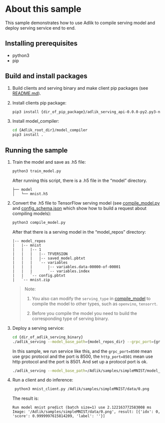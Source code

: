 # About this sample

This sample demonstrates how to use Adlik to compile serving model and deploy serving service end to end.

## Installing prerequisites

- python3
- pip

## Build and install packages

1. Build clients and serving binary and make client pip packages (see [README.md](../../README.md)).

2. Install clients pip package:

   ```sh
   pip3 install {dir_of_pip_package}/adlik_serving_api-0.0.0-py2.py3-none-any.whl
   ```

3. Install model_compiler:

   ```sh
   cd {Adlik_root_dir}/model_compiler
   pip3 install .
   ```

## Running the sample

1. Train the model and save as .h5 file:

    ```sh
    python3 train_model.py
    ```

    After running this script, there is a .h5 file in the “model” directory.

    ```text
    ├── model
    │   └── mnist.h5
    ```

2. Convert the .h5 file to TensorFlow serving model (see [compile_model.py](./compile_model.py) and [config_schema.json](../../model_compiler/config_schema.json)
which show how to build a request about compiling models):

    ```sh
    python3 compile_model.py
    ```

    After that there is a serving model in the “model_repos” directory:

    ```text
    |-- model_repos
    |   |-- mnist
    |   |   |-- 1
    |   |   |   |-- TFVERSION
    |   |   |   |-- saved_model.pbtxt
    |   |   |   `-- variables
    |   |   |       |-- variables.data-00000-of-00001
    |   |   |       `-- variables.index
    |   |   `-- config.pbtxt
    |   `-- mnist.zip
    ```

    >Note:
    >
    >1. You also can modify the `serving_type` in [compile_model](compile_model.py) to compile the model to other types,
    such as `openvino`, `tensorrt`.
    >
    >2. Before you compile the model you need to build the corresponding type of serving binary.

3. Deploy a serving service:

    ```sh
    cd {dir_of_adlik_serving_binary}
    ./adlik_serving --model_base_path={model_repos_dir} --grpc_port={grpc_port} --http_port={http_port}
    ```

    In this sample, we run service like this, and the `grpc_port=8500` mean use grpc protocol and the port is 8500, the
    `http_port=8501` mean use http protocol and the port is 8501. And set up a protocol port is ok.

    ```sh
    ./adlik_serving --model_base_path=/Adlik/samples/simpleMNIST/model_repos --grpc_port=8500 --http_port=8501
    ```

4. Run a client and do inference:

    ```sh
     python3 mnist_client.py /Adlik/samples/simpleMNIST/data/0.png
    ```

    The result is:

    ```text
    Run model mnist predict (batch size=1) use 2.122163772583008 ms
    Image: '/Adlik/samples/simpleMNIST/data/0.png', result: [{'idx': 0, 'score': 0.9999997615814209, 'label': ''}]
    ```
